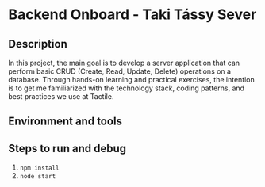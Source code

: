 # Backend Onboard - Taki Tássy Sever

## Description

In this project, the main goal is to develop a server application that can perform basic CRUD (Create, Read, Update, Delete) operations on a database. Through hands-on learning and practical exercises, the intention is to get me familiarized with the technology stack, coding patterns, and best practices we use at Tactile.

## Environment and tools

## Steps to run and debug

1. `npm install`
1. `node start`
